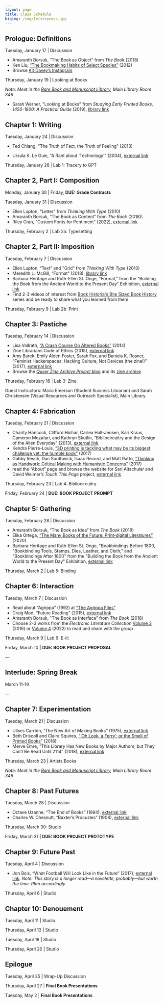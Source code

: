 ```yaml
---
layout: page
title: Class Schedule
bigimg: /img/letterpress.jpg
---
```


## Prologue: Definitions

Tuesday, January 17 | Discussion

+ Amaranth Borsuk, “The Book as Object” from _The Book_ (2018)
+ Ken Liu, [“The Bookmaking Habits of Select Species”](http://www.lightspeedmaga.com/fiction/the-bookmaking-habits-of-select-species/) (2012)
+ Browse [Kit Davey’s Instagram](https://www.instagram.com/daveykit/?hl=en)

Thursday, January 19 | Looking at Books 

_Note: Meet in the [Rare Book and Manuscript Library](https://www.library.illinois.edu/rbx/), Main Library Room 346_

+ Sarah Werner, "Looking at Books" from _Studying Early Printed Books, 1450-1800: A Practical Guide_ (2019), [library link](https://proxy2.library.illinois.edu/login?url=https://search.ebscohost.com/login.aspx?direct=true&db=nlebk&AN=1991322&site=ehost-live&ebv=EB&ppid=pp_102)

## Chapter 1: Writing

Tuesday, January 24 | Discussion

* Ted Chiang, "The Truth of Fact, the Truth of Feeling" (2013)
+ Ursula K. Le Guin, “A Rant about ‘Technology’” (2004), [external link](http://www.ursulakleguinarchive.com/Note-Technology.html)

Thursday, January 26 | Lab 1: Tracery to GPT

## Chapter 2, Part I: Composition

Monday, January 30 | Friday, **DUE: Grade Contracts**

Tuesday, January 31 | Discussion

+ Ellen Lupton, “Letter” from _Thinking With Type_ (2010)
+ Amaranth Borsuk, “The Book as Content” from _The Book_ (2018)\
+ Riley Cran, "Custom Fonts for Pentiment" (2022), [external link](https://lettermatic.com/custom/pentiment)

Thursday, February 2 | Lab 2a: Typesetting

## Chapter 2, Part II: Imposition

Tuesday, February 7 | Discussion

+ Ellen Lupton, “Text” and "Grid" from _Thinking With Type_ (2010)
+ Meredith L. McGill, “Format” (2018), [library link](https://muse-jhu-edu.proxy2.library.illinois.edu/article/707740)
+ Barbara Heritage and Ruth-Ellen St. Onge, "Format," from the "Building the Book from the Ancient World to the Present Day" Exhibition, [external link](https://grolierclub.omeka.net/exhibits/show/rare-book-school/format)
+ Find 2-3 videos of interest from [Book Historia's Bite Sized Book History](https://www.youtube.com/@BookHistoria/videos) series and be ready to share what you learned from them

Thursday, February 9 | Lab 2b: Print


## Chapter 3: Pastiche

Tuesday, February 14 | Discussion

+ Lisa Vollrath, [“A Crash Course On Altered Books”](https://mixedmedia.club/a-crash-course-on-altered-books/) (2014)
+ Zine Librarians Code of Ethics (2015), [external link](https://zinelibraries.info/code-of-ethics/)
+ Amy Burek, Emily Alden Foster, Sarah Fox, and Daniela K. Rosner, "Feminist Hackerspaces: Hacking Culture, Not Devices (the zine!)" (2017), [external link](https://dhdebates.gc.cuny.edu/read/untitled-aa1769f2-6c55-485a-81af-ea82cce86966/section/633d5ff2-d3c4-4345-b7fe-048155e28493#ch25)
+ Browse the [_Queer Zine Archive Project_ blog](https://www.qzap.org/v9/index.php) and its [zine archive](https://archive.qzap.org/)

Thursday, February 16 | Lab 3: Zine

Guest Instructors: Maria Emerson (Student Success Librarian) and Sarah Christensen (Visual Resources and Outreach Specialist), Main Library


## Chapter 4: Fabrication

Tuesday, February 21 | Discussion

+ Charity Hancock, Clifford Hichar, Carlea Holl-Jensen, Kari Kraus, Cameron Mozafari, and Kathryn Skutlin, “Bibliocircuitry and the Design of the Alien Everyday” (2013), [external link](https://scholarworks.iu.edu/journals/index.php/textual/article/view/5051/4649)
+ Kendra Pierre-Louis, [“3D printing is tackling what may be its biggest challenge yet: the humble book”](https://www.popsci.com/3d-printed-bound-book/) (2017)
+ Gabby Resch, Dan Southwick, Isaac Record, and Matt Ratto, [“Thinking as Handwork: Critical Making with Humanistic Concerns”](https://dhdebates.gc.cuny.edu/read/untitled-aa1769f2-6c55-485a-81af-ea82cce86966/section/4b5fd8b4-2a39-4d7a-a563-3e611da220f0#ch16) (2017)
+ read the “About” page and browse the website for Sari Altschuler and David Weimer’s _Touch This Page_ project, [external link](https://touchthispage.com/about-us)

Thursday, February 23 | Lab 4: Bibliocircuitry

Friday, February 24 | **DUE: BOOK PROJECT PROMPT**

## Chapter 5: Gathering

Tuesday, February 28 | Discussion

+ Amaranth Borsuk, “The Book as Idea” from _The Book_ (2018)
+ Élika Ortega, [“The Many Books of the Future: Print-digital Literatures”](http://post45.org/2020/04/the-many-books-of-the-future-print-digital-literatures/) (2020) 
+ Barbara Heritage and Ruth-Ellen St. Onge, "Bookbindings Before 1800, "Bookbinding Tools, Stamps, Dies, Leather, and Cloth," and "Bookbindings After 1800" from the "Building the Book from the Ancient World to the Present Day" Exhibition, [external link](https://grolierclub.omeka.net/exhibits/show/rare-book-school)

Thursday, March 2 | Lab 5: Binding

## Chapter 6: Interaction

Tuesday, March 7 | Discussion

+ Read about “Agrippa” (1992) at [“The Agrippa Files”](http://agrippa.english.ucsb.edu/)
+ Craig Mod, “Future Reading” (2015), [external link](https://aeon.co/essays/stagnant-and-dull-can-digital-books-ever-replace-print)
+ Amaranth Borsuk, "The Book as Interface” from _The Book_ (2018)
+ Choose 2-3 works from the _Electronic Literature Collection_ [Volume 3](https://collection.eliterature.org/3/) (2016) or [Volume 4](https://collection.eliterature.org/4/) (2022) to read and share with the group

Thursday, March 9 | Lab 6: E-lit

Friday, March 10 | **DUE: BOOK PROJECT PROPOSAL**

— 
## Interlude: Spring Break

March 11-19

—

## Chapter 7: Experimentation

Tuesday, March 21 | Discussion

+ Ulises Carrión, “The New Art of Making Books” (1975), [external link](http://www.reflexionesmarginales.com/biblioteca/15/Documentos/Ulises_Carrion:The_New_Art_of_Making_Books.pdf) 
+ Beth Driscoll and Claire Squires, [“‘Oh Look, a Ferry’; or the Smell of Printed Books”](https://www.theliftedbrow.com/liftedbrow/2018/10/24/oh-look-a-ferry-or-the-smell-of-paper-books-by-beth-driscoll-and-claire-squires) (2018)
+ Merve Emre, “This Library Has New Books by Major Authors, but They Can’t Be Read Until 2114” (2018), [external link](https://www.nytimes.com/2018/11/01/t-magazine/future-library-books.html)

Thursday, March 23 | Artists Books

_Note: Meet in the [Rare Book and Manuscript Library](https://www.library.illinois.edu/rbx/), Main Library Room 346_

## Chapter 8: Past Futures

Tuesday, March 28 | Discussion

+ Octave Uzanne, “The End of Books” (1894), [external link](https://archive.org/details/TheEndOfBooks/mode/2up)
+ Charles W. Chesnutt, “Baxter’s Procustes” (1904), [external link](https://loa-shared.s3.amazonaws.com/static/pdf/Chesnutt_Baxters_Procrustes.pdf)

Thursday, March 30: Studio

Friday, March 31 | **DUE: BOOK PROJECT PROTOTYPE**

## Chapter 9: Future Past

Tuesday, April 4 | Discussion

+ Jon Bois, “What Football Will Look Like in the Future” (2017), [external link](https://www.sbnation.com/a/17776-football/). _Note: This story is a longer read—a novelette, probably—but worth the time. Plan accordingly_

Thursday, April 6 | Studio

## Chapter 10: Denouement

Tuesday, April 11 | Studio

Thursday, April 13 | Studio

Tuesday, April 18 | Studio

Thursday, April 20 | Studio

## Epilogue 

Tuesday, April 25 | Wrap-Up Discussion

Thursday, April 27 | **Final Book Presentations**

Tuesday, May 2 | **Final Book Presentations**